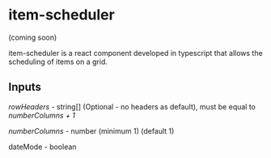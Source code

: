 # item-scheduler

(coming soon)

item-scheduler is a react component developed in typescript that allows the scheduling of items on a grid.

## Inputs

_rowHeaders_ - string[] (Optional - no headers as default), must be equal to _numberColumns + 1_

_numberColumns_ - number (minimum 1) (default 1)

dateMode - boolean